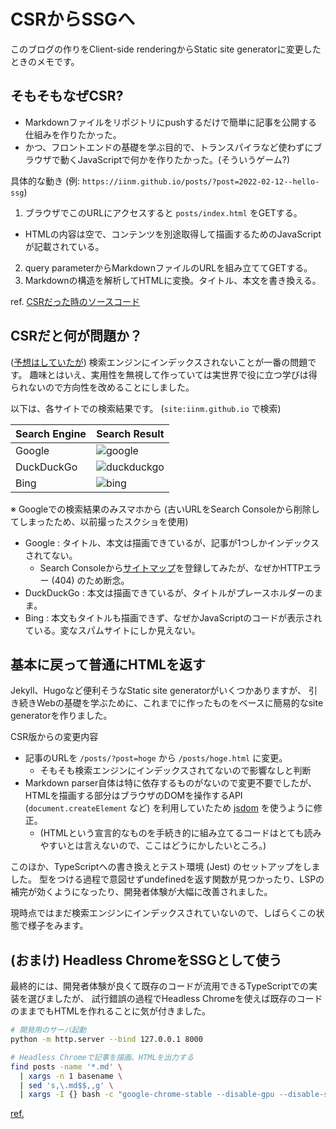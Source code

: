# CSRからSSGへ

このブログの作りをClient-side renderingからStatic site generatorに変更したときのメモです。

## そもそもなぜCSR?

- Markdownファイルをリポジトリにpushするだけで簡単に記事を公開する仕組みを作りたかった。
- かつ、フロントエンドの基礎を学ぶ目的で、トランスパイラなど使わずにブラウザで動くJavaScriptで何かを作りたかった。(そういうゲーム?)

具体的な動き (例: `https://iinm.github.io/posts/?post=2022-02-12--hello-ssg`)
1. ブラウザでこのURLにアクセスすると `posts/index.html` をGETする。
  - HTMLの内容は空で、コンテンツを別途取得して描画するためのJavaScriptが記載されている。
2. query parameterからMarkdownファイルのURLを組み立ててGETする。
3. Markdownの構造を解析してHTMLに変換。タイトル、本文を書き換える。

ref. [CSRだった時のソースコード](https://github.com/iinm/iinm.github.io/tree/d0731446106a0b6a94d00947c95a7dbc4dfcd240)

## CSRだと何が問題か？

([予想はしていたが](2021-04-18--starting-a-tech-blog.html#:~:text=%E3%81%A6%E3%83%AC%E3%83%B3%E3%83%80%E3%83%AA%E3%83%B3%E3%82%B0%E3%81%99%E3%82%8B-,document.title,-%E3%81%AA%E3%81%A9%E3%82%92JavaScript)) 検索エンジンにインデックスされないことが一番の問題です。
趣味とはいえ、実用性を無視して作っていては実世界で役に立つ学びは得られないので方向性を改めることにしました。

以下は、各サイトでの検索結果です。 (`site:iinm.github.io` で検索)

| Search Engine | Search Result |
| --- | --- |
| Google | ![google](https://user-images.githubusercontent.com/8685693/153705723-6df6f1ba-7aed-4460-8a7f-869090cfcbf3.png) |
| DuckDuckGo | ![duckduckgo](https://user-images.githubusercontent.com/8685693/153705722-7e367d52-bf7c-4f2c-9669-97b82eaff591.png) |
| Bing | ![bing](https://user-images.githubusercontent.com/8685693/153705721-a3a1dd7c-6d4b-4d6e-aba4-4ae2e1afd20e.png) |

※ Googleでの検索結果のみスマホから (古いURLをSearch Consoleから削除してしまったため、以前撮ったスクショを使用)

- Google : タイトル、本文は描画できているが、記事が1つしかインデックスされてない。
  - Search Consoleから[サイトマップ](../sitemap.txt)を登録してみたが、なぜかHTTPエラー (404) のため断念。
- DuckDuckGo : 本文は描画できているが、タイトルがプレースホルダーのまま。
- Bing : 本文もタイトルも描画できず、なぜかJavaScriptのコードが表示されている。変なスパムサイトにしか見えない。

## 基本に戻って普通にHTMLを返す

Jekyll、Hugoなど便利そうなStatic site generatorがいくつかありますが、
引き続きWebの基礎を学ぶために、これまでに作ったものをベースに簡易的なsite generatorを作りました。

CSR版からの変更内容
- 記事のURLを `/posts/?post=hoge` から `/posts/hoge.html` に変更。
  - そもそも検索エンジンにインデックスされてないので影響なしと判断
- Markdown parser自体は特に依存するものがないので変更不要でしたが、HTMLを描画する部分はブラウザのDOMを操作するAPI (`document.createElement` など) を利用していたため [jsdom](https://github.com/jsdom/jsdom) を使うように修正。
  - (HTMLという宣言的なものを手続き的に組み立てるコードはとても読みやすいとは言えないので、ここはどうにかしたいところ。)

このほか、TypeScriptへの書き換えとテスト環境 (Jest) のセットアップをしました。
型をつける過程で意図せずundefinedを返す関数が見つかったり、LSPの補完が効くようになったり、開発者体験が大幅に改善されました。

現時点ではまだ検索エンジンにインデックスされていないので、しばらくこの状態で様子をみます。

## (おまけ) Headless ChromeをSSGとして使う

最終的には、開発者体験が良くて既存のコードが流用できるTypeScriptでの実装を選びましたが、
試行錯誤の過程でHeadless Chromeを使えば既存のコードのままでもHTMLを作れることに気が付きました。

```sh
# 開発用のサーバ起動
python -m http.server --bind 127.0.0.1 8000

# Headless Chromeで記事を描画、HTMLを出力する
find posts -name '*.md' \
  | xargs -n 1 basename \
  | sed 's,\.md$$,,g' \
  | xargs -I {} bash -c "google-chrome-stable --disable-gpu --disable-software-rasterizer --headless --virtual-time-budget=5000 --dump-dom 'http://127.0.0.1:8000/posts/?post={}' > posts/{}.html"
```

[ref.](https://github.com/iinm/iinm.github.io/commit/9bf527b13cc017b14a49f0174a419be9ae1180c6)

